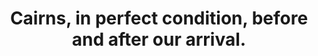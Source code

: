 ---
image_path: /images/cairns.jpg
title: Cairns, in perfect condition, before and after our arrival.
---